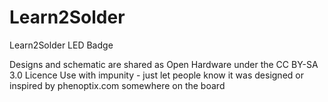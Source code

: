 Learn2Solder
============

Learn2Solder LED Badge

Designs and schematic are shared as Open Hardware under the CC BY-SA 3.0 Licence
Use with impunity - just let people know it was designed or inspired by phenoptix.com somewhere on the board
